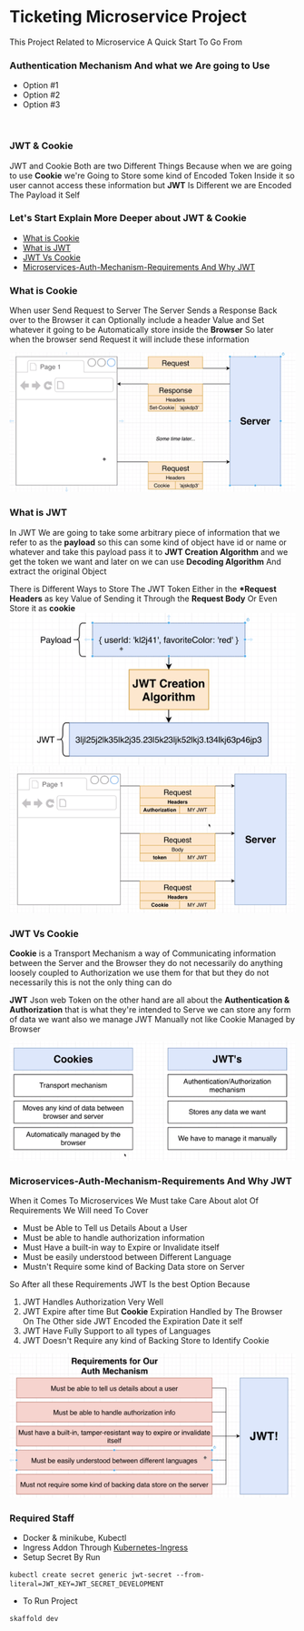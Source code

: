 # Ticketing Microservice Project

This Project Related to Microservice A Quick Start To Go From

### Authentication Mechanism And what we Are going to Use

- Option #1
- Option #2
- Option #3

<br/>

### JWT & Cookie

JWT and Cookie Both are two Different Things Because when we are going to use
**Cookie** we're Going to Store some kind of Encoded Token Inside it so user
cannot access these information but **JWT** Is Different we are Encoded The Payload it Self

### Let's Start Explain More Deeper about JWT & Cookie

<!--ts-->

- [What is Cookie](#what-is-cookie)
- [What is JWT](#what-is-jwt)
- [JWT Vs Cookie](#jwt-vs-cookie)
- [Microservices-Auth-Mechanism-Requirements And Why JWT](#microservices-auth-mechanism-requirements-and-why-jwt)
<!--te-->

### What is Cookie

When user Send Request to Server The Server Sends a Response Back over to the Browser it can Optionally include a header Value and Set whatever it going to be Automatically store inside the **Browser** So later when the browser send Request it will include these information

![Cookie Mechanism](public/Cookie.png)

### What is JWT

In JWT We are going to take some arbitrary piece of information that we refer to as the **payload** so this can some kind of object have id or name or whatever and
take this payload pass it to **JWT Creation Algorithm** and we get the token we want
and later on we can use **Decoding Algorithm** And extract the original Object
<br/>

There is Different Ways to Store The JWT Token Either in the **\*Request Headers** as key Value of Sending it Through the **Request Body** Or Even Store it as **cookie**
![JWT Mechanism](public/JWT.png) ![JWT Storing Mechanism](public/JWTStoreWays.png)

### JWT Vs Cookie

**Cookie** is a Transport Mechanism a way of Communicating information between the Server and the Browser they do not necessarily do anything loosely coupled to Authorization we use them for that but they do not necessarily this is not the only thing can do <br/>

**JWT**
Json web Token on the other hand are all about the **Authentication & Authorization** that is what they're intended to Serve we can store any form of data we want also we manage JWT Manually not like Cookie Managed by Browser

![JWT Storing Mechanism](public/JWTvsCookie.png)

### Microservices-Auth-Mechanism-Requirements And Why JWT

When it Comes To Microservices We Must take Care About alot Of Requirements We Will need To Cover

- Must be Able to Tell us Details About a User
- Must be able to handle authorization information
- Must Have a built-in way to Expire or Invalidate itself
- Must be easily understood between Different Language
- Mustn't Require some kind of Backing Data store on Server

So After all these Requirements JWT Is the best Option Because

1. JWT Handles Authorization Very Well
2. JWT Expire after time But **Cookie** Expiration Handled by The Browser On The Other side JWT Encoded the Expiration Date it self
3. JWT Have Fully Support to all types of Languages
4. JWT Doesn't Require any kind of Backing Store to Identify Cookie

![MicroservicesAuth](public/MicroservicesAuth.png)

### Required Staff

- Docker & minikube, Kubectl
- Ingress Addon Through [Kubernetes-Ingress](https://kubernetes.github.io/ingress-nginx/deploy)
- Setup Secret By Run

```
kubectl create secret generic jwt-secret --from-literal=JWT_KEY=JWT_SECRET_DEVELOPMENT
```

- To Run Project

```
skaffold dev
```
